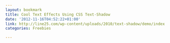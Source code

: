 ```yaml
---
layout: bookmark
title: Cool Text Effects Using CSS Text-Shadow
date: '2012-11-16T04:52:22+01:00'
link: http://line25.com/wp-content/uploads/2010/text-shadow/demo/index.html
categories: Freebies

---
```

